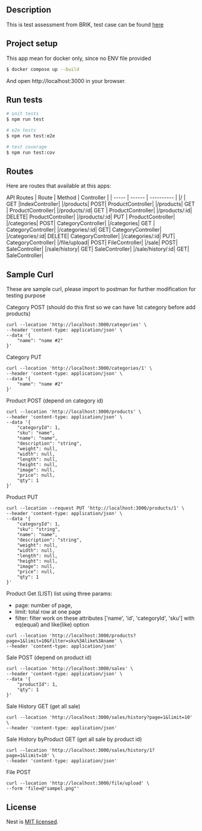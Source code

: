 ## Description

This is test assessment from BRIK, test case can be found [here](https://github.com/brik-id/test-be-l2-en)

## Project setup
This app mean for docker only, since no ENV file provided

```bash
$ docker compose up --build
```
And open http://localhost:3000 in your browser.

## Run tests

```bash
# unit tests
$ npm run test

# e2e tests
$ npm run test:e2e

# test coverage
$ npm run test:cov
```

## Routes
Here are routes that available at this apps:

API Routes
| Route	| Method | Controller |
| ----- | ------ | ---------- |
|/	    | GET		 |IndexController|
|/products|	POST|		ProductController|
|/products|	GET	|	ProductController|
|/products/:id|	GET	|	ProductController|
|/products/:id|	DELETE|		ProductController|
|/products/:id|	PUT	|	ProductController|
|/categories|	POST|		CategoryController|
|/categories|	GET	|	CategoryController|
|/categories/:id|	GET|		CategoryController|
|/categories/:id|	DELETE|		CategoryController|
|/categories/:id|	PUT|		CategoryController|
|/file/upload|	POST|	FileController|
|/sale| POST| SaleController|
|/sale/history| GET| SaleController|
|/sale/history/:id| GET| SaleController|

## Sample Curl
These are sample curl, please import to postman for further modification for testing purpose

Category POST (should do this first so we can have 1st category before add products)
```
curl --location 'http://localhost:3000/categories' \
--header 'content-type: application/json' \
--data '{
    "name": "name #2"
}'
```
Category PUT
```
curl --location 'http://localhost:3000/categories/1' \
--header 'content-type: application/json' \
--data '{
    "name": "name #2"
}'
```

Product POST (depend on category id)
```
curl --location 'http://localhost:3000/products' \
--header 'content-type: application/json' \
--data '{
    "categoryId": 1,
    "sku": "name",
    "name": "name",
    "description": "string",
    "weight": null,
    "width": null,
    "length": null,
    "height": null,
    "image": null,
    "price": null,
    "qty": 1
}'
```
Product PUT
```
curl --location --request PUT 'http://localhost:3000/products/1' \
--header 'content-type: application/json' \
--data '{
    "categoryId": 1,
    "sku": "string",
    "name": "name",
    "description": "string",
    "weight": null,
    "width": null,
    "length": null,
    "height": null,
    "image": null,
    "price": null,
    "qty": 1
}'
```
Product Get (LIST)
list using three params:
- page: number of page,
- limit: total row at one page
- filter: filter work on these attributes ['name', 'id', 'categoryId', 'sku'] with eq(equal) and like(like) option
```
curl --location 'http://localhost:3000/products?page=1&limit=10&filter=sku%3Alike%3Aname' \
--header 'content-type: application/json'
```

Sale POST (depend on product id)
```
curl --location 'http://localhost:3000/sales' \
--header 'content-type: application/json' \
--data '{
    "productId": 1,
    "qty": 1
}'
```
Sale History GET (get all sale)
```
curl --location 'http://localhost:3000/sales/history?page=1&limit=10' \
--header 'content-type: application/json'
```
Sale History byProduct GET (get all sale by product id)
```
curl --location 'http://localhost:3000/sales/history/1?page=1&limit=10' \
--header 'content-type: application/json'
```

File POST
```
curl --location 'http://localhost:3000/file/upload' \
--form 'file=@"sampel.png"'
```

## License

Nest is [MIT licensed](https://github.com/nestjs/nest/blob/master/LICENSE).
